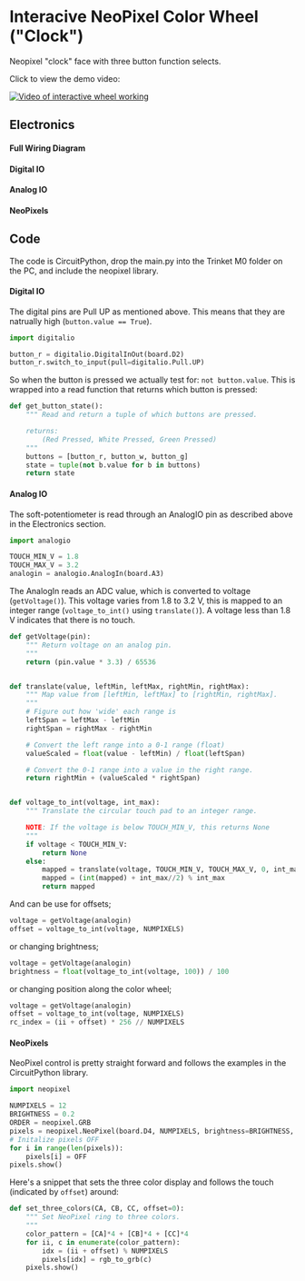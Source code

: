 # Interacive NeoPixel Color Wheel ("Clock")

Neopixel "clock" face with three button function selects.

Click to view the demo video:

[![Video of interactive wheel working](https://img.youtube.com/vi/8xB9JruYcvE/0.jpg)](https://www.youtube.com/watch?v=8xB9JruYcvE)

## Electronics

#### Full Wiring Diagram

#### Digital IO

#### Analog IO

#### NeoPixels

## Code

The code is CircuitPython, drop the main.py into the Trinket M0 folder on the PC, and include the neopixel library.

#### Digital IO

The digital pins are Pull UP as mentioned above.
This means that they are natrually high (`button.value == True`).

```python
import digitalio

button_r = digitalio.DigitalInOut(board.D2)
button_r.switch_to_input(pull=digitalio.Pull.UP)
```

So when the button is pressed we actually test for: `not button.value`.
This is wrapped into a read function that returns which button is pressed:

```python
def get_button_state():
    """ Read and return a tuple of which buttons are pressed.

    returns:
        (Red Pressed, White Pressed, Green Pressed)
    """
    buttons = [button_r, button_w, button_g]
    state = tuple(not b.value for b in buttons)
    return state
```

#### Analog IO

The soft-potentiometer is read through an AnalogIO pin as described above in the Electronics section.

```python
import analogio

TOUCH_MIN_V = 1.8
TOUCH_MAX_V = 3.2
analogin = analogio.AnalogIn(board.A3)
```

The AnalogIn reads an ADC value, which is converted to voltage (`getVoltage()`).
This voltage varies from 1.8 to 3.2 V, this is mapped to an integer range (`voltage_to_int()` using `translate()`).
A voltage less than 1.8 V indicates that there is no touch.

```python
def getVoltage(pin):
    """ Return voltage on an analog pin.
    """
    return (pin.value * 3.3) / 65536


def translate(value, leftMin, leftMax, rightMin, rightMax):
    """ Map value from [leftMin, leftMax] to [rightMin, rightMax].
    """
    # Figure out how 'wide' each range is
    leftSpan = leftMax - leftMin
    rightSpan = rightMax - rightMin

    # Convert the left range into a 0-1 range (float)
    valueScaled = float(value - leftMin) / float(leftSpan)

    # Convert the 0-1 range into a value in the right range.
    return rightMin + (valueScaled * rightSpan)


def voltage_to_int(voltage, int_max):
    """ Translate the circular touch pad to an integer range.

    NOTE: If the voltage is below TOUCH_MIN_V, this returns None
    """
    if voltage < TOUCH_MIN_V:
        return None
    else:
        mapped = translate(voltage, TOUCH_MIN_V, TOUCH_MAX_V, 0, int_max-1)
        mapped = (int(mapped) + int_max//2) % int_max
        return mapped
```

And can be use for offsets;

```python
voltage = getVoltage(analogin)
offset = voltage_to_int(voltage, NUMPIXELS)
```

or changing brightness;

```python
voltage = getVoltage(analogin)
brightness = float(voltage_to_int(voltage, 100)) / 100
```

or changing position along the color wheel;

```python
voltage = getVoltage(analogin)
offset = voltage_to_int(voltage, NUMPIXELS)
rc_index = (ii + offset) * 256 // NUMPIXELS
```

#### NeoPixels

NeoPixel control is pretty straight forward and follows the examples in the CircuitPython library.

```python
import neopixel

NUMPIXELS = 12
BRIGHTNESS = 0.2
ORDER = neopixel.GRB
pixels = neopixel.NeoPixel(board.D4, NUMPIXELS, brightness=BRIGHTNESS, auto_write=False)
# Initalize pixels OFF
for i in range(len(pixels)):
    pixels[i] = OFF
pixels.show()
```

Here's a snippet that sets the three color display and follows the touch (indicated by `offset`) around:

```python
def set_three_colors(CA, CB, CC, offset=0):
    """ Set NeoPixel ring to three colors.
    """
    color_pattern = [CA]*4 + [CB]*4 + [CC]*4
    for ii, c in enumerate(color_pattern):
        idx = (ii + offset) % NUMPIXELS
        pixels[idx] = rgb_to_grb(c)
    pixels.show()
```
